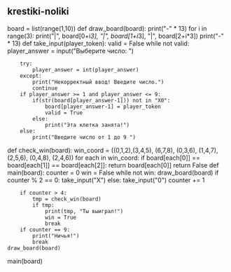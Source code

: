 ## krestiki-noliki
board = list(range(1,10))
def draw_board(board):
    print("-" * 13)
    for i in range(3):
        print("|", board[0+i*3], "|", board[1+i*3], "|", board[2+i*3])
        print("-" * 13)
def take_input(player_token):
    valid = False
    while not valid:
        player_answer = input("Выберите число: ")

        try:
            player_answer = int(player_answer)
        except:
            print("Некорректный ввод! Введите число.")
            continue
        if player_answer >= 1 and player_answer <= 9:
            if(str(board[player_answer-1])) not in "X0":
                board[player_answer-1] = player_token
                valid = True
            else:
                print("Эта клетка занята!")
        else:
            print("Введите число от 1 до 9 ")
def check_win(board):
    win_coord = ((0,1,2),(3,4,5), (6,7,8), (0,3,6), (1,4,7), (2,5,6), (0,4,8), (2,4,6))
    for each in win_coord:
        if board[each[0]] == board[each[1]] == board[each[2]]:
            return board[each[0]]
    return False
def main(board):
    counter = 0
    win = False
    while not win:
        draw_board(board)
        if counter % 2 == 0:
            take_input("X")
        else:
            take_input("0")
        counter += 1

        if counter > 4:
            tmp = check_win(board)
            if tmp:
                print(tmp, "Ты выиграл!")
                win = True
                break
        if counter == 9:
            print("Ничья!")
            break
    draw_board(board)
main(board)
